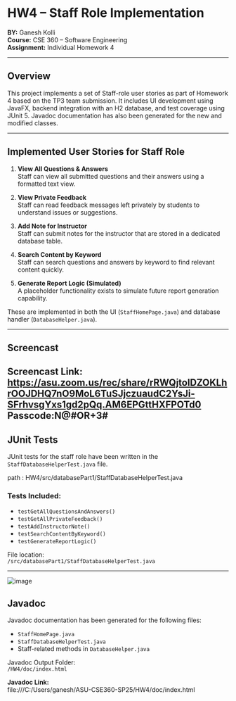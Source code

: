 # HW4 – Staff Role Implementation  
**BY:** Ganesh Kolli  
**Course:** CSE 360 – Software Engineering  
**Assignment:** Individual Homework 4

---

## Overview
This project implements a set of Staff-role user stories as part of Homework 4 based on the TP3 team submission. It includes UI development using JavaFX, backend integration with an H2 database, and test coverage using JUnit 5. Javadoc documentation has also been generated for the new and modified classes.

---

## Implemented User Stories for Staff Role

1. **View All Questions & Answers**  
   Staff can view all submitted questions and their answers using a formatted text view.

2. **View Private Feedback**  
   Staff can read feedback messages left privately by students to understand issues or suggestions.

3. **Add Note for Instructor**  
   Staff can submit notes for the instructor that are stored in a dedicated database table.

4. **Search Content by Keyword**  
   Staff can search questions and answers by keyword to find relevant content quickly.

5. **Generate Report Logic (Simulated)**  
   A placeholder functionality exists to simulate future report generation capability.

These are implemented in both the UI (`StaffHomePage.java`) and database handler (`DatabaseHelper.java`).

---

## Screencast

**Screencast Link:**  
https://asu.zoom.us/rec/share/rRWQjtolDZOKLhrOOJDHQ7nO9MoL6TuSJjczuaudC2YsJi-SFrhvsgYxs1gd2pQq.AM6EPGttHXFPOTd0
Passcode:N@#OR+3# 
---

## JUnit Tests

JUnit tests for the staff role have been written in the `StaffDatabaseHelperTest.java` file.

path : HW4/src/databasePart1/StaffDatabaseHelperTest.java

### Tests Included:

- `testGetAllQuestionsAndAnswers()`
- `testGetAllPrivateFeedback()`
- `testAddInstructorNote()`
- `testSearchContentByKeyword()`
- `testGenerateReportLogic()`

File location:  
`/src/databasePart1/StaffDatabaseHelperTest.java`

---
![image](https://github.com/user-attachments/assets/c51b3b87-450f-4a5d-a5d6-ee229c8937f1)

## Javadoc

Javadoc documentation has been generated for the following files:

- `StaffHomePage.java`
- `StaffDatabaseHelperTest.java`
- Staff-related methods in `DatabaseHelper.java`

Javadoc Output Folder:  
`/HW4/doc/index.html`

**Javadoc Link:**  
file:///C:/Users/ganesh/ASU-CSE360-SP25/HW4/doc/index.html
